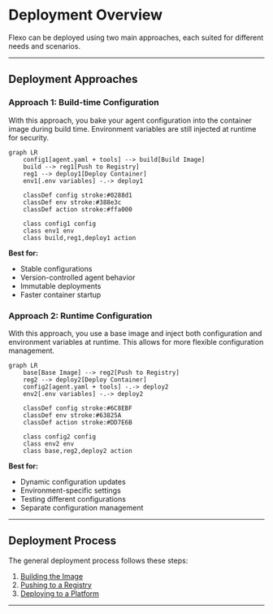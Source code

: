 
# Deployment Overview

Flexo can be deployed using two main approaches, each suited for different needs and scenarios.

---

## Deployment Approaches

### Approach 1: Build-time Configuration
With this approach, you bake your agent configuration into the container image during build time. Environment variables are still injected at runtime for security.

```mermaid
graph LR
    config1[agent.yaml + tools] --> build[Build Image]
    build --> reg1[Push to Registry]
    reg1 --> deploy1[Deploy Container]
    env1[.env variables] -.-> deploy1

    classDef config stroke:#0288d1
    classDef env stroke:#388e3c
    classDef action stroke:#ffa000
    
    class config1 config
    class env1 env
    class build,reg1,deploy1 action
```

**Best for:**

- Stable configurations
- Version-controlled agent behavior
- Immutable deployments
- Faster container startup

### Approach 2: Runtime Configuration
With this approach, you use a base image and inject both configuration and environment variables at runtime. This allows for more flexible configuration management.

```mermaid
graph LR
    base[Base Image] --> reg2[Push to Registry]
    reg2 --> deploy2[Deploy Container]
    config2[agent.yaml + tools] -.-> deploy2
    env2[.env variables] -.-> deploy2

    classDef config stroke:#6C8EBF
    classDef env stroke:#63825A
    classDef action stroke:#DD7E6B

    class config2 config
    class env2 env
    class base,reg2,deploy2 action
```

**Best for:**

- Dynamic configuration updates
- Environment-specific settings
- Testing different configurations
- Separate configuration management

---

## Deployment Process

The general deployment process follows these steps:

1. [Building the Image](building-image.md)
2. [Pushing to a Registry](registries/overview.md)
3. [Deploying to a Platform](platforms/overview.md)

---
